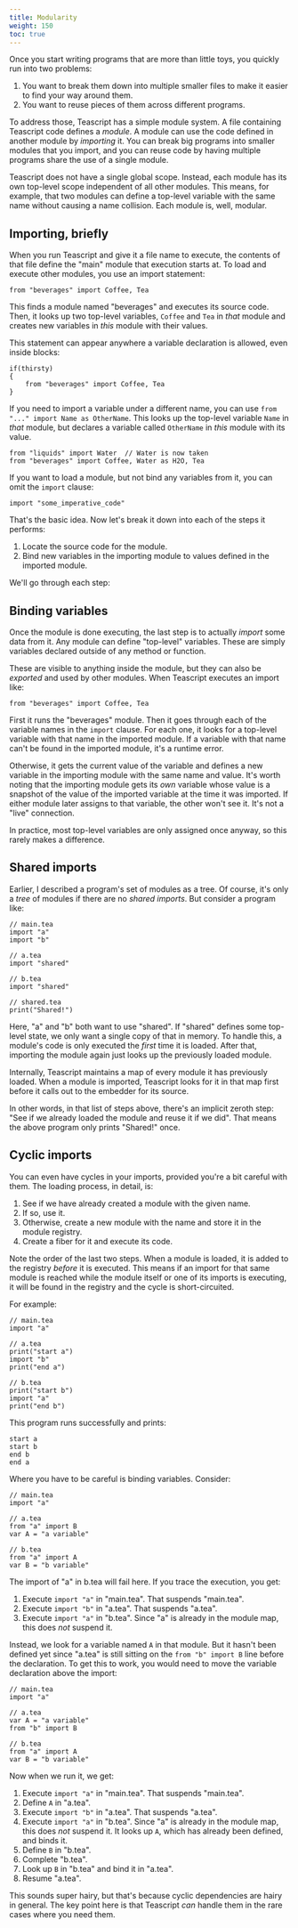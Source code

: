 ```yaml
---
title: Modularity
weight: 150
toc: true
---
```


Once you start writing programs that are more than little toys, you quickly run into two problems:

1. You want to break them down into multiple smaller files to make it easier to find your way around them.
2. You want to reuse pieces of them across different programs.

To address those, Teascript has a simple module system. A file containing Teascript code defines a *module*. A module can use the code defined in another module by *importing* it. You can break big programs into smaller modules that you import, and you can reuse code by having multiple programs share the use of a single module.

Teascript does not have a single global scope. Instead, each module has its own top-level scope independent of all other modules. This means, for example, that two modules can define a top-level variable with the same name without causing a name collision. Each module is, well, modular.

## Importing, briefly

When you run Teascript and give it a file name to execute, the contents of that file define the "main" module that execution starts at. To load and execute other modules, you use an import statement:

```tea
from "beverages" import Coffee, Tea
```

This finds a module named "beverages" and executes its source code. Then, it looks up two top-level variables, `Coffee` and `Tea` in *that* module and creates new variables in *this* module with their values.

This statement can appear anywhere a variable declaration is allowed, even inside blocks:

```tea
if(thirsty)
{
    from "beverages" import Coffee, Tea
}
```

If you need to import a variable under a different name, you can use `from "..." import Name as OtherName`. This looks up the top-level variable `Name` in *that* module, but declares a variable called `OtherName` in *this* module with its value.

```tea
from "liquids" import Water  // Water is now taken
from "beverages" import Coffee, Water as H2O, Tea
```

If you want to load a module, but not bind any variables from it, you can omit the `import` clause:

```tea
import "some_imperative_code"
```

That's the basic idea. Now let's break it down into each of the steps it performs:

1. Locate the source code for the module.
2. Bind new variables in the importing module to values defined in the imported module.

We'll go through each step:

## Binding variables

Once the module is done executing, the last step is to actually *import* some data from it. Any module can define "top-level" variables. These are simply variables declared outside of any method or function.

These are visible to anything inside the module, but they can also be *exported* and used by other modules. When Teascript executes an import like:

```tea
from "beverages" import Coffee, Tea
```

First it runs the "beverages" module. Then it goes through each of the variable names in the `import` clause. For each one, it looks for a top-level variable with that name in the imported module. If a variable with that name can't be found in the imported module, it's a runtime error.

Otherwise, it gets the current value of the variable and defines a new variable in the importing module with the same name and value. It's worth noting that the importing module gets its *own* variable whose value is a snapshot of the value of the imported variable at the time it was imported. If either module later assigns to that variable, the other won't see it. It's not a "live" connection.

In practice, most top-level variables are only assigned once anyway, so this rarely makes a difference.

## Shared imports

Earlier, I described a program's set of modules as a tree. Of course, it's only a *tree* of modules if there are no *shared imports*. But consider a program like:

```tea
// main.tea
import "a"
import "b"

// a.tea
import "shared"

// b.tea
import "shared"

// shared.tea
print("Shared!")
```

Here, "a" and "b" both want to use "shared". If "shared" defines some top-level state, we only want a single copy of that in memory. To handle this, a module's code is only executed the *first* time it is loaded. After that, importing the module again just looks up the previously loaded module.

Internally, Teascript maintains a map of every module it has previously loaded. When a module is imported, Teascript looks for it in that map first before it calls out to the embedder for its source.

In other words, in that list of steps above, there's an implicit zeroth step: "See if we already loaded the module and reuse it if we did". That means the above program only prints "Shared!" once.

## Cyclic imports

You can even have cycles in your imports, provided you're a bit careful with them. The loading process, in detail, is:

1. See if we have already created a module with the given name.
2. If so, use it.
3. Otherwise, create a new module with the name and store it in the module registry.
4. Create a fiber for it and execute its code.

Note the order of the last two steps. When a module is loaded, it is added to the registry *before* it is executed. This means if an import for that same module is reached while the module itself or one of its imports is executing, it will be found in the registry and the cycle is short-circuited.

For example:

```tea
// main.tea
import "a"

// a.tea
print("start a")
import "b"
print("end a")

// b.tea
print("start b")
import "a"
print("end b")
```

This program runs successfully and prints:

    start a
    start b
    end b
    end a

Where you have to be careful is binding variables. Consider:

```tea
// main.tea
import "a"

// a.tea
from "a" import B
var A = "a variable"

// b.tea
from "a" import A
var B = "b variable"
```

The import of "a" in b.tea will fail here. If you trace the execution, you get:

1. Execute `import "a"` in "main.tea". That suspends "main.tea".
2. Execute `import "b"` in "a.tea". That suspends "a.tea".
3. Execute `import "a"` in "b.tea". Since "a" is already in the module map, this does *not* suspend it.

Instead, we look for a variable named `A` in that module. But it hasn't been defined yet since "a.tea" is still sitting on the `from "b" import B` line before the declaration. To get this to work, you would need to move the variable declaration above the import:

```tea
// main.tea
import "a"

// a.tea
var A = "a variable"
from "b" import B

// b.tea
from "a" import A
var B = "b variable"
```

Now when we run it, we get:

1. Execute `import "a"` in "main.tea". That suspends "main.tea".
2. Define `A` in "a.tea".
2. Execute `import "b"` in "a.tea". That suspends "a.tea".
3. Execute `import "a"` in "b.tea". Since "a" is already in the module map, this does *not* suspend it. It looks up `A`, which has already been defined, and binds it.
4. Define `B` in "b.tea".
5. Complete "b.tea".
6. Look up `B` in "b.tea" and bind it in "a.tea".
7. Resume "a.tea".

This sounds super hairy, but that's because cyclic dependencies are hairy in general. The key point here is that Teascript *can* handle them in the rare cases where you need them.
